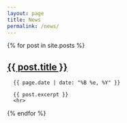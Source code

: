 ```yaml
---
layout: page
title: News
permalink: /news/
---
```



  {% for post in site.posts %}
      <a href="{{ post.url }}"><h2>{{ post.title }}</h2></a>
      
      {{ page.date | date: "%B %e, %Y" }}
      
      {{ post.excerpt }}
      <hr>
      
  {% endfor %}

